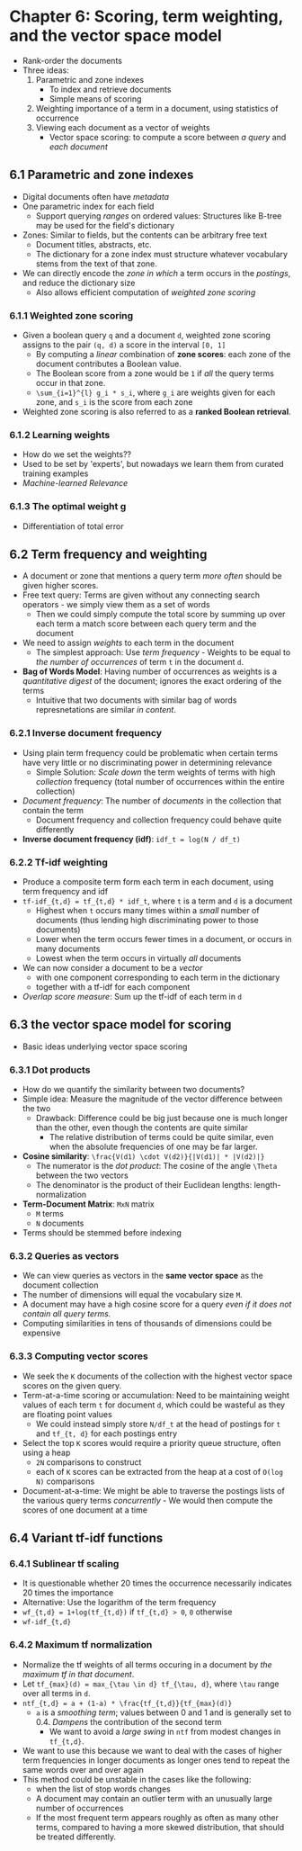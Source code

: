 # Chapter 6: Scoring, term weighting, and the vector space model

- Rank-order the documents
- Three ideas:
    1. Parametric and zone indexes
        - To index and retrieve documents
        - Simple means of scoring
    2. Weighting importance of a term in a document, using statistics of occurrence
    3. Viewing each document as a vector of weights
        - Vector space scoring: to compute a score between *a query* and *each document*

## 6.1 Parametric and zone indexes

- Digital documents often have *metadata*
- One parametric index for each field
    - Support querying *ranges* on ordered values: Structures like B-tree may be used for the field's dictionary
- Zones: Similar to fields, but the contents can be arbitrary free text
    - Document titles, abstracts, etc.
    - The dictionary for a zone index must structure whatever vocabulary stems from the text of that zone.
- We can directly encode the *zone in which* a term occurs in the *postings*, and reduce the dictionary size
    - Also allows efficient computation of *weighted zone scoring*

### 6.1.1 Weighted zone scoring

- Given a boolean query `q` and a document `d`, weighted zone scoring assigns to the pair `(q, d)` a score in the interval `[0, 1]`
    - By computing a *linear* combination of **zone scores**: each zone of the document contributes a Boolean value.
    - The Boolean score from a zone would be `1` if *all* the query terms occur in that zone.
    - `\sum_{i=1}^{l} g_i * s_i`, where `g_i` are weights given for each zone, and `s_i` is the score from each zone
- Weighted zone scoring is also referred to as a **ranked Boolean retrieval**.

### 6.1.2 Learning weights

- How do we set the weights??
- Used to be set by 'experts', but nowadays we learn them from curated training examples
- *Machine-learned Relevance*

### 6.1.3 The optimal weight g

- Differentiation of total error

## 6.2 Term frequency and weighting

- A document or zone that mentions a query term *more often* should be given higher scores.
- Free text query: Terms are given without any connecting search operators - we simply view them as a set of words
    - Then we could simply compute the total score by summing up over each term a match score between each query term and the document
- We need to assign *weights* to each term in the document
    - The simplest approach: Use *term frequency* - Weights to be equal to *the number of occurrences* of term `t` in the document `d`.
- **Bag of Words Model**: Having number of occurrences as weights is a *quantitative digest* of the document; ignores the exact ordering of the terms
    - Intuitive that two documents with similar bag of words represnetations are similar *in content*.

### 6.2.1 Inverse document frequency

- Using plain term frequency could be problematic when certain terms have very little or no discriminating power in determining relevance
    - Simple Solution: *Scale down* the term weights of terms with high *collection* frequency (total number of occurrences within the entire collection)
- *Document frequency*: The number of *documents* in the collection that contain the term
    - Document frequency and collection frequency could behave quite differently
- **Inverse document frequency (idf)**: `idf_t = log(N / df_t)`

### 6.2.2 Tf-idf weighting

- Produce a composite term form each term in each document, using term frequency and idf
- `tf-idf_{t,d} = tf_{t,d} * idf_t`, where `t` is a term and `d` is a document
    - Highest when `t` occurs many times within a *small* number of documents (thus lending high discriminating power to those documents)
    - Lower when the term occurs fewer times in a document, or occurs in many documents
    - Lowest when the term occurs in virtually *all* documents
- We can now consider a document to be a *vector*
    - with one component corresponding to each term in the dictionary
    - together with a tf-idf for each component
- *Overlap score measure*: Sum up the tf-idf of each term in `d`

## 6.3 the vector space model for scoring

- Basic ideas underlying vector space scoring

### 6.3.1 Dot products

- How do we quantify the similarity between two documents?
- Simple idea: Measure the magnitude of the vector difference between the two
    - Drawback: Difference could be big just because one is much longer than the other, even though the contents are quite similar
        - The relative distribution of terms could be quite similar, even when the absolute frequencies of one may be far larger.
- **Cosine similarity**: `\frac{V(d1) \cdot V(d2)}{|V(d1)| * |V(d2)|}`
    - The numerator is the *dot product*: The cosine of the angle `\Theta` between the two vectors
    - The denominator is the product of their Euclidean lengths: length-normalization
- **Term-Document Matrix**: `MxN` matrix
    - `M` terms
    - `N` documents
- Terms should be stemmed before indexing

### 6.3.2 Queries as vectors

- We can view queries as vectors in the **same vector space** as the document collection
- The number of dimensions will equal the vocabulary size `M`.
- A document may have a high cosine score for a query *even if it does not contain all query terms.*
- Computing similarities in tens of thousands of dimensions could be expensive

### 6.3.3 Computing vector scores

- We seek the `K` documents of the collection with the highest vector space scores on the given query.
- Term-at-a-time scoring or accumulation: Need to be maintaining weight values of each term `t` for document `d`, which could be wasteful as they are floating point values
    - We could instead simply store `N/df_t` at the head of postings for `t` and `tf_{t, d}` for each postings entry
- Select the top `K` scores would require a priority queue structure, often using a heap
    - `2N` comparisons to construct
    - each of `K` scores can be extracted from the heap at a cost of `O(log N)` comparisons
- Document-at-a-time: We might be able to traverse the postings lists of the various query terms *concurrently* - We would then compute the scores of one document at a time

## 6.4 Variant tf-idf functions

### 6.4.1 Sublinear tf scaling

- It is questionable whether 20 times the occurrence necessarily indicates 20 times the importance
- Alternative: Use the logarithm of the term frequency
- `wf_{t,d} = 1+log(tf_{t,d})` if `tf_{t,d} > 0`, `0` otherwise
- `wf-idf_{t,d}`

### 6.4.2 Maximum tf normalization

- Normalize the tf weights of all terms occuring in a document by *the maximum tf in that document*.
- Let `tf_{max}(d) = max_{\tau \in d} tf_{\tau, d}`, where `\tau` range over all terms in `d`.
- `ntf_{t,d} = a + (1-a) * \frac{tf_{t,d}}{tf_{max}(d)}`
    - `a` is a *smoothing term*; values between 0 and 1 and is generally set to 0.4. *Dampens* the contribution of the second term
        - We want to avoid a *large swing* in `ntf` from modest changes in `tf_{t,d}`.
- We want to use this because we want to deal with the cases of higher term frequencies in longer documents as longer ones tend to repeat the same words over and over again
- This method could be unstable in the cases like the following:
    - when the list of stop words changes
    - A document may contain an outlier term with an unusually large number of occurrences
    - If the most frequent term appears roughly as often as many other terms, compared to having a more skewed distribution, that should be treated differently.


